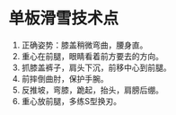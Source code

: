 # 单板滑雪技术点
1. 正确姿势：膝盖稍微弯曲，腰身直。
2. 重心在前腿，眼睛看着前方要去的方向。
3. 抓膝盖裤子，肩头下沉，前移中心到前腿。
4. 前摔倒曲肘，保护手腕。
5. 反推坡，弯膝，跪起，抬头，肩膀后绷。
6. 重心放前腿，多练S型换刃。

